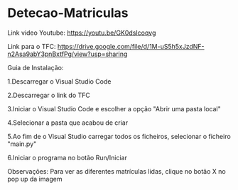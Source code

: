 # Detecao-Matriculas

Link video Youtube: https://youtu.be/GK0dsIcoqvg

Link para o TFC: https://drive.google.com/file/d/1M-uS5h5xJzdNF-n2Asa9abY3pnBxtfPg/view?usp=sharing

Guia de Instalação:

1.Descarregar o Visual Studio Code

2.Descarregar o link do TFC

3.Iniciar o Visual Studio Code e escolher a opção "Abrir uma pasta local"

4.Selecionar a pasta que acabou de criar

5.Ao fim de o Visual Studio carregar todos os ficheiros, selecionar o ficheiro "main.py"

6.Iniciar o programa no botão Run/Iniciar

Observações: Para ver as diferentes matrículas lidas, clique no botão X no pop up da imagem
